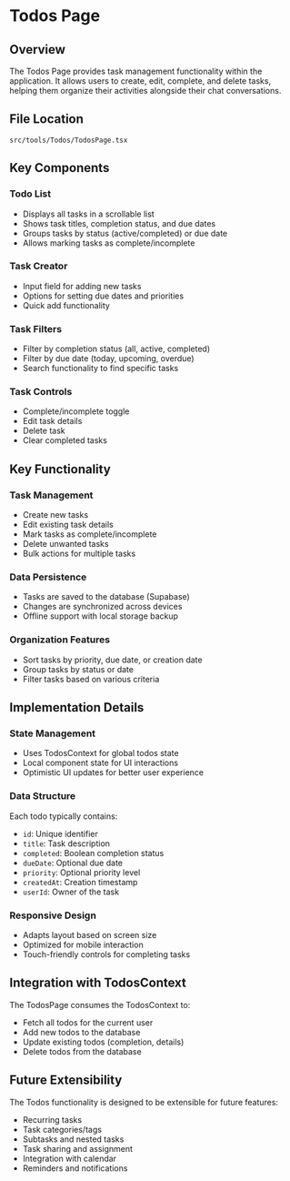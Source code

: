 # Todos Page

## Overview
The Todos Page provides task management functionality within the application. It allows users to create, edit, complete, and delete tasks, helping them organize their activities alongside their chat conversations.

## File Location
`src/tools/Todos/TodosPage.tsx`

## Key Components

### Todo List
- Displays all tasks in a scrollable list
- Shows task titles, completion status, and due dates
- Groups tasks by status (active/completed) or due date
- Allows marking tasks as complete/incomplete

### Task Creator
- Input field for adding new tasks
- Options for setting due dates and priorities
- Quick add functionality

### Task Filters
- Filter by completion status (all, active, completed)
- Filter by due date (today, upcoming, overdue)
- Search functionality to find specific tasks

### Task Controls
- Complete/incomplete toggle
- Edit task details
- Delete task
- Clear completed tasks

## Key Functionality

### Task Management
- Create new tasks
- Edit existing task details
- Mark tasks as complete/incomplete
- Delete unwanted tasks
- Bulk actions for multiple tasks

### Data Persistence
- Tasks are saved to the database (Supabase)
- Changes are synchronized across devices
- Offline support with local storage backup

### Organization Features
- Sort tasks by priority, due date, or creation date
- Group tasks by status or date
- Filter tasks based on various criteria

## Implementation Details

### State Management
- Uses TodosContext for global todos state
- Local component state for UI interactions
- Optimistic UI updates for better user experience

### Data Structure
Each todo typically contains:
- `id`: Unique identifier
- `title`: Task description
- `completed`: Boolean completion status
- `dueDate`: Optional due date
- `priority`: Optional priority level
- `createdAt`: Creation timestamp
- `userId`: Owner of the task

### Responsive Design
- Adapts layout based on screen size
- Optimized for mobile interaction
- Touch-friendly controls for completing tasks

## Integration with TodosContext

The TodosPage consumes the TodosContext to:
- Fetch all todos for the current user
- Add new todos to the database
- Update existing todos (completion, details)
- Delete todos from the database

## Future Extensibility
The Todos functionality is designed to be extensible for future features:
- Recurring tasks
- Task categories/tags
- Subtasks and nested tasks
- Task sharing and assignment
- Integration with calendar
- Reminders and notifications
